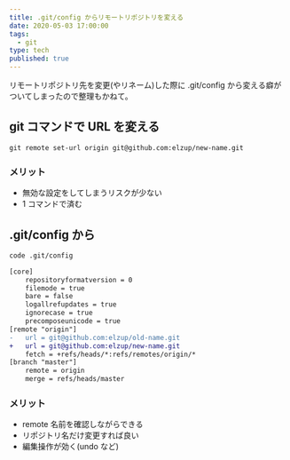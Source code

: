 ```yaml
---
title: .git/config からリモートリポジトリを変える
date: 2020-05-03 17:00:00
tags:
  - git
type: tech
published: true
---
```


リモートリポジトリ先を変更(やリネーム)した際に .git/config から変える癖がついてしまったので整理もかねて。

## git コマンドで URL を変える

```
git remote set-url origin git@github.com:elzup/new-name.git
```

### メリット

- 無効な設定をしてしまうリスクが少ない
- 1 コマンドで済む

## .git/config から

```sh
code .git/config
```

```diff
[core]
	repositoryformatversion = 0
	filemode = true
	bare = false
	logallrefupdates = true
	ignorecase = true
	precomposeunicode = true
[remote "origin"]
-	url = git@github.com:elzup/old-name.git
+	url = git@github.com:elzup/new-name.git
	fetch = +refs/heads/*:refs/remotes/origin/*
[branch "master"]
	remote = origin
	merge = refs/heads/master
```

### メリット

- remote 名前を確認しながらできる
- リポジトリ名だけ変更すれば良い
- 編集操作が効く(undo など)
